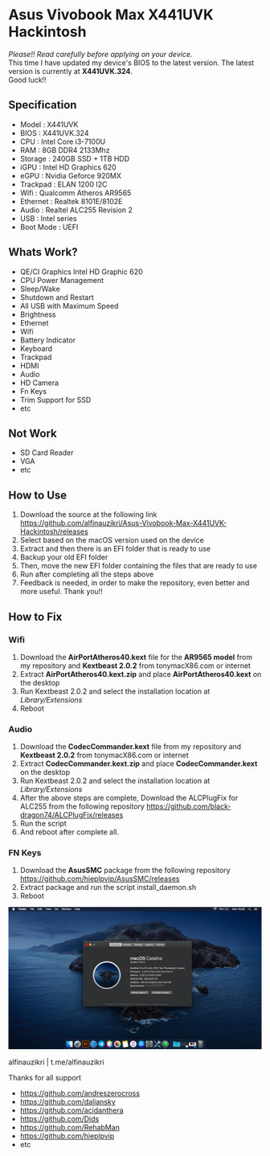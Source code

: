 # Asus Vivobook Max X441UVK Hackintosh

*Please!! Read carefully before applying on your device.* <br>
This time I have updated my device's BIOS to the latest version. The latest version is currently at <b>X441UVK.324</b>. <br>
Good luck!!

## Specification

- Model     : X441UVK
- BIOS      : X441UVK.324
- CPU       : Intel Core i3-7100U
- RAM       : 8GB DDR4 2133Mhz
- Storage   : 240GB SSD + 1TB HDD
- iGPU      : Intel HD Graphics 620
- eGPU      : Nvidia Geforce 920MX
- Trackpad  : ELAN 1200 I2C
- Wifi      : Qualcomm Atheros AR9565
- Ethernet  : Realtek 8101E/8102E
- Audio     : Realtel ALC255 Revision 2
- USB       : Intel series
- Boot Mode : UEFI

## Whats Work?

- QE/CI Graphics Intel HD Graphic 620
- CPU Power Management
- Sleep/Wake
- Shutdown and Restart
- All USB with Maximum Speed
- Brightness
- Ethernet
- Wifi
- Battery Indicator
- Keyboard
- Trackpad
- HDMI
- Audio
- HD Camera
- Fn Keys
- Trim Support for SSD
- etc

## Not Work

- SD Card Reader 
- VGA
- etc

## How to Use

1. Download the source at the following link https://github.com/alfinauzikri/Asus-Vivobook-Max-X441UVK-Hackintosh/releases
2. Select based on the macOS version used on the device
3. Extract and then there is an EFI folder that is ready to use
4. Backup your old EFI folder
5. Then, move the new EFI folder containing the files that are ready to use
6. Run after completing all the steps above
7. Feedback is needed, in order to make the repository, even better and more useful. Thank you!!

## How to Fix

### Wifi

1. Download the <b>AirPortAtheros40.kext</b> file for the <b>AR9565 model</b> from my repository and <b>Kextbeast 2.0.2</b> from tonymacX86.com or internet
2. Extract <b>AirPortAtheros40.kext.zip</b> and place <b>AirPortAtheros40.kext</b> on the desktop
3. Run Kextbeast 2.0.2 and select the installation location at *Library/Extensions*
4. Reboot

### Audio

1. Download the <b>CodecCommander.kext</b> file from my repository and <b>Kextbeast 2.0.2</b> from tonymacX86.com or internet
2. Extract <b>CodecCommander.kext.zip</b> and place <b>CodecCommander.kext</b> on the desktop
3. Run Kextbeast 2.0.2 and select the installation location at *Library/Extensions*
4. After the above steps are complete, Download the ALCPlugFix for ALC255 from the following repository https://github.com/black-dragon74/ALCPlugFix/releases
5. Run the script
6. And reboot after complete all.

### FN Keys
1. Download the <b>AsusSMC</b> package from the following repository https://github.com/hieplpvip/AsusSMC/releases
2. Extract package and run the script install_daemon.sh
3. Reboot

![Screenshot](X441UVK-SS.png?raw=true)

alfinauzikri | t.me/alfinauzikri

Thanks for all support

- https://github.com/andreszerocross
- https://github.com/daliansky 
- https://github.com/acidanthera
- https://github.com/Dids
- https://github.com/RehabMan
- https://github.com/hieplpvip
- etc
